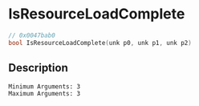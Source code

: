 # IsResourceLoadComplete
```c
// 0x0047bab0
bool IsResourceLoadComplete(unk p0, unk p1, unk p2)
```
## Description
```
Minimum Arguments: 3
Maximum Arguments: 3
```
